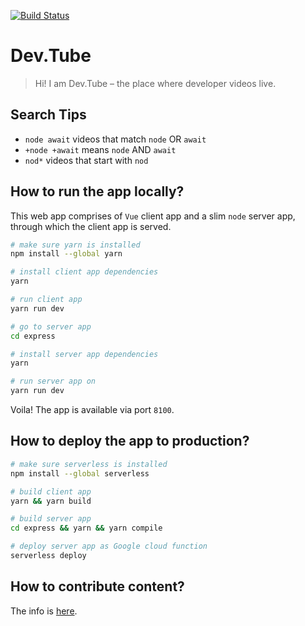 [![Build Status](https://travis-ci.org/watch-devtube/web.svg?branch=master)](https://travis-ci.org/watch-devtube/web)

# Dev.Tube

> Hi! I am Dev.Tube – the place where developer videos live.

## Search Tips 
- `node await` videos that match `node` OR `await`
- `+node +await` means `node` AND `await`
- `nod*` videos that start with `nod`

## How to run the app locally?

This web app comprises of `Vue` client app and a slim `node` server app, through which the client app is served.

``` bash
# make sure yarn is installed
npm install --global yarn

# install client app dependencies
yarn

# run client app
yarn run dev

# go to server app
cd express

# install server app dependencies 
yarn

# run server app on
yarn run dev
```

Voila! The app is available via port `8100`.

## How to deploy the app to production?

``` bash
# make sure serverless is installed
npm install --global serverless

# build client app
yarn && yarn build

# build server app
cd express && yarn && yarn compile

# deploy server app as Google cloud function
serverless deploy

```

## How to contribute content?
The info is [here](https://github.com/watch-devtube/contrib).

